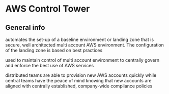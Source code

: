 # AWS Control Tower

## General info

automates the set-up of a baseline environment or landing zone that is secure, well architected multi account AWS environment.
The configuration of the landing zone is based on best practices

used to maintain control of multi account environment to centrally govern and enforce the best use of AWS services

distributed teams are able to provision new AWS accounts quickly while central teams have the peace of mind knowing that new accounts are aligned with centrally established, company-wide compliance policies

